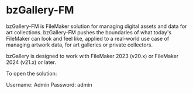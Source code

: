 # bzGallery-FM
bzGallery-FM is FileMaker solution for managing digital assets and data for art collections. bzGallery-FM pushes the boundaries of what today's FileMaker can look and feel like, applied to a real-world use case of managing artwork data, for art galleries or private collectors.

bzGallery is designed to work with FileMaker 2023 (v20.x) or FileMaker 2024 (v21.x) or later.

To open the solution:

Username: Admin
Password: admin

